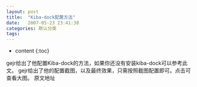```yaml
---
layout: post
title:  "Kiba-dock配置方法"
date:   2007-05-23 23:41:38
categories: 默认分类
tags:
---
```


* content
{:toc}

gejr给出了他配置Kiba-dock的方法，如果你还没有安装kiba-dock可以参考此文。  gejr给出了他的配置截图，以及最终效果，只需按照截图配置即可。点击可查看大图。
  原文地址  
  
  
  
    
  
  
  
  
        
